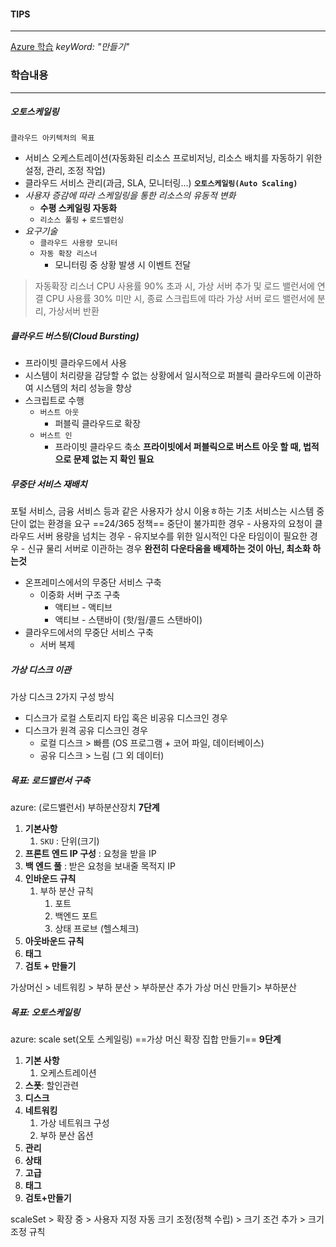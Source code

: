 #### TIPS
---
[Azure 학습](https://learn.microsoft.com/ko-kr/training/azure/) _keyWord: "만들기"_
### 학습내용
---
##### 오토스케일링
`클라우드 아키텍처의 목표`
- 서비스 오케스트레이션(자동화된 리소스 프로비저닝, 리소스 배치를 자동하기 위한 설정, 관리, 조정 작업)
- 클라우드 서비스 관리(과금, SLA, 모니터링...)
**`오토스케일링(Auto Scaling)`**
- *사용자 증감에 따라 스케일링을 통한 리소스의 유동적 변화*
	- **수평 스케일링 자동화**
	- `리소스 풀링` + `로드밸런싱`
- *요구기술*
	- `클라우드 사용량 모니터`
	- `자동 확장 리스너`
		- 모니터링 중 상황 발생 시 이벤트 전달
> 자동확장 리스너
> CPU 사용률 90% 초과 시, 가상 서버 추가 및 로드 밸런서에 연결
> CPU 사용률 30% 미만 시, 종료 스크립트에 따라 가상 서버 로드 밸런서에 분리, 가상서버 반환

##### 클라우드 버스팅(Cloud Bursting)
- 프라이빗 클라우드에서 사용
- 시스템이 처리량을 감당할 수 없는 상황에서 일시적으로 퍼블릭 클라우드에 이관하여 시스템의 처리 성능을 향상
- 스크립트로 수행
	- `버스트 아웃`
		- 퍼블릭 클라우드로 확장
	- `버스트 인`
		- 프라이빗 클라우드 축소
**프라이빗에서 퍼블릭으로 버스트 아웃 할 때, 법적으로 문제 없는 지 확인 필요**

##### 무중단 서비스 재배치
포털 서비스, 금융 서비스 등과 같은 사용자가 상시 이용ㅎ하는 기초 서비스는 시스템 중단이 없는 환경을 요구
	==24/365 정책==
	중단이 불가피한 경우
	- 사용자의 요청이 클라우드 서버 용량을 넘치는 경우
	- 유지보수를 위한 일시적인 다운 타임이이 필요한 경우
	- 신규 물리 서버로 이관하는 경우
**완전히 다운타움을 배제하는 것이 아닌, 최소화 하는것**
- 온프레미스에서의 무중단 서비스 구축
	- 이중화 서버 구조 구축
		- 액티브 - 액티브
		- 액티브 - 스탠바이 (핫/웜/콜드 스탠바이)
- 클라우드에서의 무중단 서비스 구축
	- 서버 복제
##### 가상 디스크 이관
가상 디스크 2가지 구성 방식
- 디스크가 로컬 스토리지 타입 혹은 비공유 디스크인 경우
- 디스크가 원격 공유 디스크인 경우
	- 로컬 디스크 > 빠름 (OS 프로그램 + 코어 파일, 데이터베이스)
	- 공유 디스크 > 느림 (그 외 데이터)

##### 목표: 로드밸런서 구축
azure: (로드밸런서) 부하분산장치
**7단계**
1. **기본사항**
	1. `SKU` : 단위(크기)
2. **프론트 엔드 IP 구성** : 요청을 받을 IP
3. **백 엔드 풀** : 받은 요청을 보내줄 목적지 IP
4. **인바운드 규칙**
	1. 부하 분산 규칙
		1. 포트
		2. 백엔드 포트
		3. 상태 프로브 (헬스체크)
5. **아웃바운드 규칙**
6. **태그**
7. **검토 + 만들기**

가상머신 > 네트워킹 > 부하 분산 > 부하분산 추가
가상 머신 만들기>  부하분산

##### 목표: 오토스케일링
azure: scale set(오토 스케일링)
==가상 머신 확장 집합 만들기==
**9단계**
1. **기본 사항**
	1. 오케스트레이션
2. **스폿**: 할인관련
3. **디스크**
4. **네트워킹**
	1. 가상 네트워크 구성
	2. 부하 분산 옵션
5. **관리**
6. **상태**
7. **고급**
8. **태그**
9. **검토+만들기**

scaleSet > 확장 중 > 사용자 지정 자동 크기 조정(정책 수립) > 크기 조건 추가 > 크기 조정 규칙 